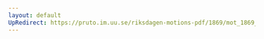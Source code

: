 ```yaml
---
layout: default
UpRedirect: https://pruto.im.uu.se/riksdagen-motions-pdf/1869/mot_1869__ak__161/mot_1869__ak__161-001.pdf
---
```

